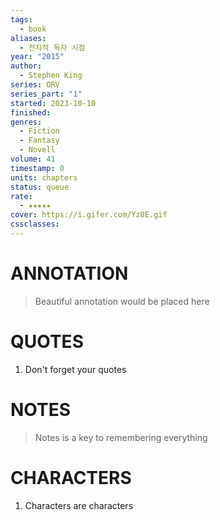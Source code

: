 ```yaml
---
tags:
  - book
aliases:
  - 전지적 독자 시점
year: "2015"
author:
  - Stephen King
series: ORV
series_part: "1"
started: 2023-10-10
finished: 
genres:
  - Fiction
  - Fantasy
  - Novell
volume: 41
timestamp: 0
units: chapters
status: queue
rate:
  - ★★★★★
cover: https://i.gifer.com/Yz8E.gif
cssclasses:
---
```


# ANNOTATION
>Beautiful annotation would be placed here

# QUOTES
1. Don't forget your quotes

# NOTES
>Notes is a key to remembering everything

# CHARACTERS
1. Characters are characters
